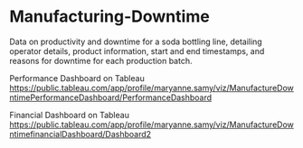 # Manufacturing-Downtime
Data on productivity and downtime for a soda bottling line, detailing operator details, product information, start and end timestamps, and reasons for downtime for each production batch.

Performance Dashboard on Tableau https://public.tableau.com/app/profile/maryanne.samy/viz/ManufactureDowntimePerformanceDashboard/PerformanceDashboard

Financial Dashboard on Tableau https://public.tableau.com/app/profile/maryanne.samy/viz/ManufactureDowntimefinancialDashboard/Dashboard2
